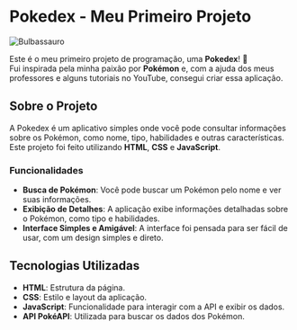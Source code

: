 # Pokedex - Meu Primeiro Projeto

![Bulbassauro]((https://media1.tenor.com/images/32740aad85cd95fd7890d3d00fb6fb2e/tenor.gif?itemid=5483121))

Este é o meu primeiro projeto de programação, uma **Pokedex**! 🚀  
Fui inspirada pela minha paixão por **Pokémon** e, com a ajuda dos meus professores e alguns tutoriais no YouTube, consegui criar essa aplicação.

## Sobre o Projeto

A Pokedex é um aplicativo simples onde você pode consultar informações sobre os Pokémon, como nome, tipo, habilidades e outras características. Este projeto foi feito utilizando **HTML**, **CSS** e **JavaScript**.

### Funcionalidades
- **Busca de Pokémon**: Você pode buscar um Pokémon pelo nome e ver suas informações.
- **Exibição de Detalhes**: A aplicação exibe informações detalhadas sobre o Pokémon, como tipo e habilidades.
- **Interface Simples e Amigável**: A interface foi pensada para ser fácil de usar, com um design simples e direto.

## Tecnologias Utilizadas

- **HTML**: Estrutura da página.
- **CSS**: Estilo e layout da aplicação.
- **JavaScript**: Funcionalidade para interagir com a API e exibir os dados.
- **API PokéAPI**: Utilizada para buscar os dados dos Pokémon.

